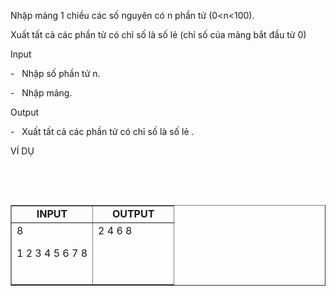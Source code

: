 <div class="problem_description" id="problem_description">
			<p>Nhập mảng 1 chiều các số nguyên có n phần tử (0&lt;n&lt;100).</p>

<p>Xuất tất cả các phần tử có chỉ số là số lẻ (chỉ số của mảng bắt đầu từ 0)</p>

<p>Input</p>

<p>- &nbsp; Nhập số phần tử n.</p>

<p>- &nbsp; Nhập mảng.</p>

<p>Output</p>

<p>- &nbsp; Xuất tất cả các phần tử có chỉ số là số lẻ .</p>

<p>VÍ DỤ</p>

<p>&nbsp;</p>

<p>&nbsp;</p>

<table border="1" cellpadding="1" cellspacing="1" style="width:100%">
	<tbody>
		<tr>
			<td style="text-align:center; vertical-align:top; width:50%"><strong>INPUT</strong></td>
			<td style="text-align:center; vertical-align:top; width:50%"><strong>OUTPUT</strong></td>
		</tr>
		<tr>
			<td style="vertical-align:top; width:50%">8 <br>
           

1 2 3 4 5 6 7 8

 

<br>
             </td>
			<td style="vertical-align:top; width:50%">2 4 6 8</td>
		</tr>
	</tbody>
</table>
